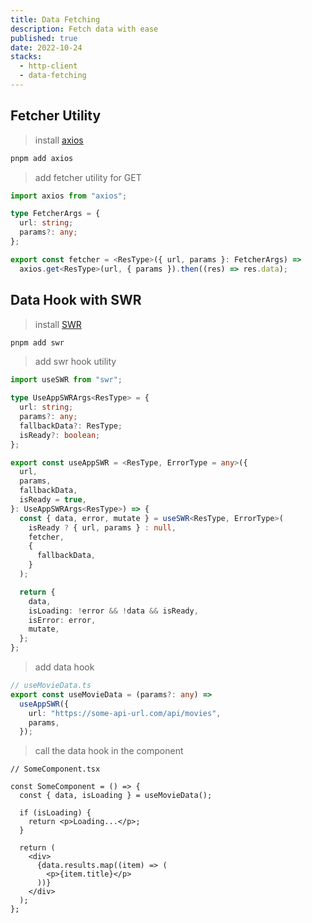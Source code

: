 ```yaml
---
title: Data Fetching
description: Fetch data with ease
published: true
date: 2022-10-24
stacks:
  - http-client
  - data-fetching
---
```


## Fetcher Utility

> install [axios](https://axios-http.com/)

```bash
pnpm add axios
```

> add fetcher utility for GET

```ts
import axios from "axios";

type FetcherArgs = {
  url: string;
  params?: any;
};

export const fetcher = <ResType>({ url, params }: FetcherArgs) =>
  axios.get<ResType>(url, { params }).then((res) => res.data);
```

## Data Hook with SWR

> install [SWR](https://swr.vercel.app)

```bash
pnpm add swr
```

> add swr hook utility

```ts
import useSWR from "swr";

type UseAppSWRArgs<ResType> = {
  url: string;
  params?: any;
  fallbackData?: ResType;
  isReady?: boolean;
};

export const useAppSWR = <ResType, ErrorType = any>({
  url,
  params,
  fallbackData,
  isReady = true,
}: UseAppSWRArgs<ResType>) => {
  const { data, error, mutate } = useSWR<ResType, ErrorType>(
    isReady ? { url, params } : null,
    fetcher,
    {
      fallbackData,
    }
  );

  return {
    data,
    isLoading: !error && !data && isReady,
    isError: error,
    mutate,
  };
};
```

> add data hook

```ts
// useMovieData.ts
export const useMovieData = (params?: any) =>
  useAppSWR({
    url: "https://some-api-url.com/api/movies",
    params,
  });
```

> call the data hook in the component

```tsx
// SomeComponent.tsx

const SomeComponent = () => {
  const { data, isLoading } = useMovieData();

  if (isLoading) {
    return <p>Loading...</p>;
  }

  return (
    <div>
      {data.results.map((item) => (
        <p>{item.title}</p>
      ))}
    </div>
  );
};
```
